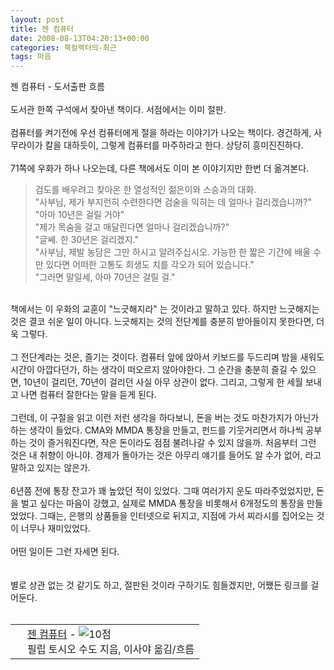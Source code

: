 ```yaml
---
layout: post
title: 젠 컴퓨터
date: 2008-08-13T04:20:13+00:00
categories: 북컬렉터의-최근
tags: 마음
---
```

젠 컴퓨터 - 도서출판 흐름<br /><br />도서관 한쪽 구석에서 찾아낸 책이다. 서점에서는 이미 절판. <br /><br />컴퓨터를 켜기전에 우선 컴퓨터에게 절을 하라는 이야기가 나오는 책이다. 경건하게, 사무라이가 칼을 대하듯이, 그렇게 컴퓨터를 마주하라고 한다. 상당히 흥미진진하다.<br /><br />71쪽에 우화가 하나 나오는데, 다른 책에서도 이미 본 이야기지만 한번 더 옮겨본다. <br />
<BLOCKQUOTE>검도를 배우려고 찾아온 한 열성적인 젊은이와 스승과의 대화.<br />"사부님, 제가 부지런히 수련한다면 검술을 익히는 데 얼마나 걸리겠습니까?"<br />"아마 10년은 걸릴 거야"<br />"제가 목숨을 걸고 매달린다면 얼마나 걸리겠습니까?"<br />"글쎄. 한 30년은 걸리겠지."<br />"사부님, 제발 농담은 그만 하시고 알려주십시오. 가능한 한 짧은 기간에 배울 수만 있다면 어떠한 고통도 희생도 치를 각오가 되어 있습니다."<br />"그러면 말일세, 아마 70년은 걸릴 걸."</BLOCKQUOTE><br />책에서는 이 우화의 교훈이 "느긋해지라" 는 것이라고 말하고 있다. 하지만 느긋해지는 것은 결코 쉬운 일이 아니다. 느긋해지는 것의 전단계를 충분히 받아들이지 못한다면, 더욱 그렇다.<br /><br />그 전단계라는 것은, 즐기는 것이다. 컴퓨터 앞에 앉아서 키보드를 두드리며 밤을 새워도 시간이 아깝다던가, 하는 생각이 떠오르지 않아야한다. 그 순간을 충분히 즐길 수 있으면, 10년이 걸리던, 70년이 걸리던 사실 아무 상관이 없다. 그리고, 그렇게 한 세월 보내고 나면 컴퓨터 잘한다는 말을 듣게 된다.<br /><br />그런데, 이 구절을 읽고 이런 저런 생각을 하다보니, 돈을 버는 것도 마찬가지가 아닌가 하는 생각이 들었다. CMA와 MMDA 통장을 만들고, 펀드를 기웃거리면서 하나씩 공부하는 것이 즐거워진다면, 작은 돈이라도 점점 불려나갈 수 있지 않을까. 처음부터 그런 것은 내 취향이 아니야. 경제가 돌아가는 것은 아무리 얘기를 들어도 알 수가 없어, 라고 말하고 있지는 않은가.<br /><br />6년쯤 전에 통장 잔고가 꽤 높았던 적이 있었다. 그때 여러가지 운도 따라주었었지만, 돈을 벌고 싶다는 마음이 강했고, 실제로 MMDA 통장을 비롯해서 6개정도의 통장을 만들었었다. 그때는, 은행의 상품들을 인터넷으로 뒤지고, 지점에 가서 찌라시를 집어오는 것이 너무나 재미있었다.<br /><br />어떤 일이든 그런 자세면 된다.<br /><br /><br />별로 상관 없는 것 같기도 하고, 절판된 것이라 구하기도 힘들겠지만, 어쨌든 링크를 걸어둔다.<br /><br />
<DIV class=ttbReview>
<TABLE>
<TBODY>
<TR>
<TD><A href="http://www.aladdin.co.kr/shop/wproduct.aspx?ISBN=8995081007&amp;ttbkey=ttbjinto1216001&amp;COPYPaper=1"><IMG alt="" src="http://image.aladdin.co.kr/cover/cover/8995081007_1.gif" align=right border=0></A></TD>
<TD style="VERTICAL-ALIGN: top" align=left><A class=aladdin_title href="http://www.aladdin.co.kr/shop/wproduct.aspx?ISBN=8995081007&amp;ttbkey=ttbjinto1216001&amp;COPYPaper=1">젠 컴퓨터</A> - <IMG alt=10점 src="http://image.aladdin.co.kr/img/common/star_s10.gif" border=0><br />필립 토시오 수도 지음, 이사야 옮김/흐름</TD></TR></TBODY></TABLE></DIV><br />

